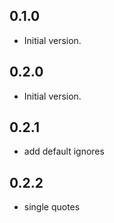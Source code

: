 ## 0.1.0

- Initial version.

## 0.2.0

- Initial version.

## 0.2.1

- add default ignores

## 0.2.2

- single quotes
